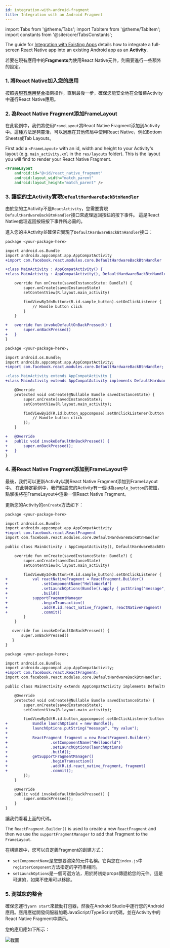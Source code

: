 ```yaml
---
id: integration-with-android-fragment
title: Integration with an Android Fragment
---
```


import Tabs from '@theme/Tabs'; import TabItem from '@theme/TabItem'; import constants from '@site/core/TabsConstants';

The guide for [Integration with Existing Apps](https://reactnative.dev/docs/integration-with-existing-apps) details how to integrate a full-screen React Native app into an existing Android app as an **Activity**.

若要在現有應用中的**Fragments**內使用React Native元件，則需要進行一些額外的設定。

### 1. 將React Native加入您的應用

按照[與現有應用整合](https://reactnative.dev/docs/integration-with-existing-apps)指南操作，直到最後一步，確保您能安全地在全螢幕Activity中運行React Native應用。

### 2. 為React Native Fragment添加FrameLayout

在此範例中，我們將使用`FrameLayout`將React Native Fragment添加到Activity中。這種方法足夠靈活，可以適應在其他佈局中使用React Native，例如Bottom Sheets或Tab Layouts。

First add a `<FrameLayout>` with an id, width and height to your Activity's layout (e.g. `main_activity.xml` in the `res/layouts` folder). This is the layout you will find to render your React Native Fragment.

```xml
<FrameLayout
    android:id="@+id/react_native_fragment"
    android:layout_width="match_parent"
    android:layout_height="match_parent" />
```

### 3. 讓您的主Activity實現`DefaultHardwareBackBtnHandler`

由於您的主Activity不是`ReactActivity`，您需要實現`DefaultHardwareBackBtnHandler`接口來處理返回按鈕的按下事件。
這是React Native處理返回按鈕按下事件所必需的。

進入您的主Activity並確保它實現了`DefaultHardwareBackBtnHandler`接口：

<Tabs groupId="android-language" queryString defaultValue={constants.defaultAndroidLanguage} values={constants.androidLanguages}>
<TabItem value="kotlin">

```diff
package <your-package-here>

import android.os.Bundle
import androidx.appcompat.app.AppCompatActivity
+import com.facebook.react.modules.core.DefaultHardwareBackBtnHandler

+class MainActivity : AppCompatActivity() {
+class MainActivity : AppCompatActivity(), DefaultHardwareBackBtnHandler {

    override fun onCreate(savedInstanceState: Bundle?) {
        super.onCreate(savedInstanceState)
        setContentView(R.layout.main_activity)

        findViewById<Button>(R.id.sample_button).setOnClickListener {
            // Handle button click
        }
    }

+   override fun invokeDefaultOnBackPressed() {
+       super.onBackPressed()
+   }
}
```

</TabItem>
<TabItem value="java">

```diff
package <your-package-here>;

import android.os.Bundle;
import androidx.appcompat.app.AppCompatActivity;
+import com.facebook.react.modules.core.DefaultHardwareBackBtnHandler;

-class MainActivity extends AppCompatActivity {
+class MainActivity extends AppCompatActivity implements DefaultHardwareBackBtnHandler {

    @Override
    protected void onCreate(@Nullable Bundle savedInstanceState) {
        super.onCreate(savedInstanceState);
        setContentView(R.layout.main_activity);

        findViewById(R.id.button_appcompose).setOnClickListener(button -> {
            // Handle button click
        });
    }

+   @Override
+   public void invokeDefaultOnBackPressed() {
+       super.onBackPressed();
+   }
}
```

</TabItem>
</Tabs>

### 4. 將React Native Fragment添加到FrameLayout中

最後，我們可以更新Activity以將React Native Fragment添加到FrameLayout中。
在此特定範例中，我們假設您的Activity有一個id為`sample_button`的按鈕，點擊後將在FrameLayout中渲染一個React Native Fragment。

更新您的Activity的`onCreate`方法如下：

<Tabs groupId="android-language" queryString defaultValue={constants.defaultAndroidLanguage} values={constants.androidLanguages}>
<TabItem value="kotlin">

```diff
package <your-package-here>

import android.os.Bundle
import androidx.appcompat.app.AppCompatActivity
+import com.facebook.react.ReactFragment
import com.facebook.react.modules.core.DefaultHardwareBackBtnHandler

public class MainActivity : AppCompatActivity(), DefaultHardwareBackBtnHandler {

    override fun onCreate(savedInstanceState: Bundle?) {
        super.onCreate(savedInstanceState)
        setContentView(R.layout.main_activity)

        findViewById<Button>(R.id.sample_button).setOnClickListener {
+           val reactNativeFragment = ReactFragment.Builder()
+               .setComponentName("HelloWorld")
+               .setLaunchOptions(Bundle().apply { putString("message", "my value") })
+               .build()
+           supportFragmentManager
+               .beginTransaction()
+               .add(R.id.react_native_fragment, reactNativeFragment)
+               .commit()
        }
    }

   override fun invokeDefaultOnBackPressed() {
       super.onBackPressed()
   }
}
```

</TabItem>
<TabItem value="java">

```diff
package <your-package-here>;

import android.os.Bundle;
import androidx.appcompat.app.AppCompatActivity;
+import com.facebook.react.ReactFragment;
import com.facebook.react.modules.core.DefaultHardwareBackBtnHandler;

public class MainActivity extends AppCompatActivity implements DefaultHardwareBackBtnHandler {

    @Override
    protected void onCreate(@Nullable Bundle savedInstanceState) {
        super.onCreate(savedInstanceState);
        setContentView(R.layout.main_activity);

        findViewById(R.id.button_appcompose).setOnClickListener(button -> {
+           Bundle launchOptions = new Bundle();
+           launchOptions.putString("message", "my value");
+
+           ReactFragment fragment = new ReactFragment.Builder()
+                   .setComponentName("HelloWorld")
+                   .setLaunchOptions(launchOptions)
+                   .build();
+           getSupportFragmentManager()
+                   .beginTransaction()
+                   .add(R.id.react_native_fragment, fragment)
+                   .commit();
        });
    }

    @Override
    public void invokeDefaultOnBackPressed() {
        super.onBackPressed();
    }
}
```

</TabItem>
</Tabs>

讓我們看看上面的代碼。

The `ReactFragment.Builder()` is used to create a new `ReactFragment` and then we use the `supportFragmentManager` to add that Fragment to the `FrameLayout`.

在構建器中，您可以自定義Fragment的創建方式：

- `setComponentName`是您想要渲染的元件名稱。它與您在`index.js`中`registerComponent`方法指定的字符串相同。
- `setLaunchOptions`是一個可選方法，用於將初始props傳遞給您的元件。這是可選的，如果不使用可以移除。

### 5. 測試您的整合

確保您運行`yarn start`來啟動打包器，然後在Android Studio中運行您的Android應用。應用應從開發伺服器加載JavaScript/TypeScript代碼，並在Activity中的React Native Fragment中顯示。

您的應用應如下所示：

![截圖](/docs/assets/EmbeddedAppAndroidFragmentVideo.gif)